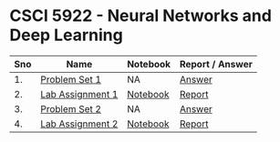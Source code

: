 # CSCI 5922 - Neural Networks and Deep Learning

| Sno | Name                                              | Notebook                                    | Report / Answer                       |
| --- | ------------------------------------------------- | ------------------------------------------- | ------------------------------------- |
| 1.  | [Problem Set 1](problem_set_1/question.pdf)       | NA                                          | [Answer](problem_set_1/answer.pdf)    |
| 2.  | [Lab Assignment 1](lab_assignment_1/question.pdf) | [Notebook](lab_assignment_1/notebook.ipynb) | [Report](lab_assignment_1/report.pdf) |
| 3.  | [Problem Set 2](problem_set_2/question.pdf)       | NA                                          | [Answer](problem_set_2/answer.pdf)    |
| 4.  | [Lab Assignment 2](lab_assignment_2/question.pdf) | [Notebook](lab_assignment_2/notebook.ipynb) | [Report](lab_assignment_2/report.pdf) |
